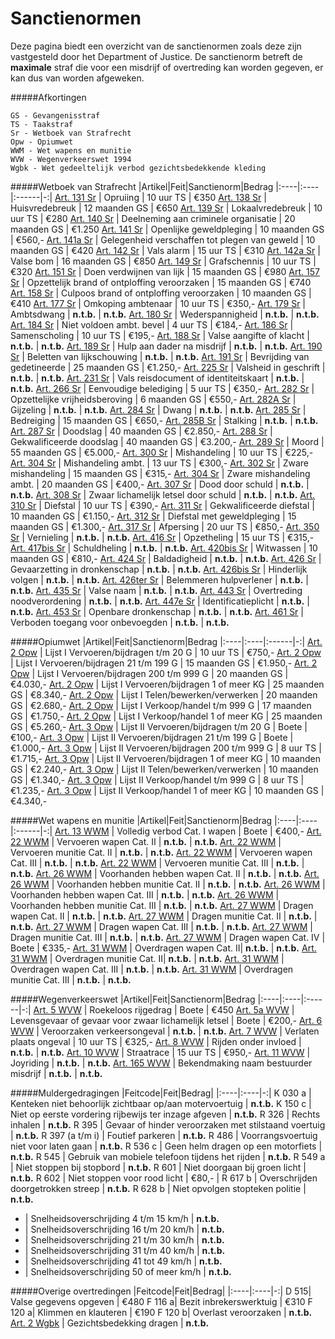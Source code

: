 # Sanctienormen

Deze pagina biedt een overzicht van de sanctienormen zoals deze zijn vastgesteld door het Department of Justice. 
De sanctienorm betreft de __maximale__ straf die voor een misdrijf of overtreding kan worden gegeven, er kan dus van worden afgeweken. 

#####Afkortingen 
```
GS - Gevangenisstraf  
TS - Taakstraf  
Sr - Wetboek van Strafrecht  
Opw - Opiumwet  
WWM - Wet wapens en munitie  
WVW - Wegenverkeerswet 1994  
Wgbk - Wet gedeeltelijk verbod gezichtsbedekkende kleding
```  

#####Wetboek van Strafrecht
|Artikel|Feit|Sanctienorm|Bedrag
|:----|:----|:------|-:|
[Art. 131 Sr](/sr/#artikel-131-opruiing) | Opruiing | 10 uur TS | €350 
[Art. 138 Sr](/sr/#artikel-138-huisvredebreuk) | Huisvredebreuk | 12 maanden GS | €650
[Art. 139 Sr](/sr/#artikel-139-lokaalvredebreuk) | Lokaalvredebreuk | 10 uur TS | €280
[Art. 140 Sr](/sr/#artikel-140-deelneming-aan-criminele-organisatie) | Deelneming aan criminele organisatie | 20 maanden GS | €1.250 
[Art. 141 Sr](/sr/#artikel-141-openlijke-geweldpleging) | Openlijke geweldpleging | 10 maanden GS | €560,-
[Art. 141a Sr](/sr/#artikel-141a-gelegenheid-verschaffen-tot-plegen-van-geweld) | Gelegenheid verschaffen tot plegen van geweld | 10 maanden GS | €420
[Art. 142 Sr](/sr/#artikel-142-vals-alarm) | Vals alarm | 15 uur TS | €310
[Art. 142a Sr](/sr/#artikel-142a-valse-bom) | Valse bom | 16 maanden GS | €850
[Art. 149 Sr](/sr/#artikel-149-grafschennis) | Grafschennis | 10 uur TS | €320
[Art. 151 Sr](/sr/#artikel-151-doen-verdwijnen-van-lijk) | Doen verdwijnen van lijk | 15 maanden GS | €980 
[Art. 157 Sr](/sr/#artikel-157-opzettelijk-brank-of-ontploffing-veroorzaken) | Opzettelijk brand of ontploffing veroorzaken | 15 maanden GS | €740 
[Art. 158 Sr](/sr/#artikel-158-culpoos-brand-of-ontploffing-veroorzaken) | Culpoos brand of ontploffing veroorzaken | 10 maanden GS | €410 
[Art. 177 Sr](/sr/#artikel-177-omkoping-ambtenaar) | Omkoping ambtenaar | 10 uur TS | €350,-
[Art. 179 Sr](/sr/#artikel-179-ambtsdwang) | Ambtsdwang | __n.t.b.__ | __n.t.b.__ 
[Art. 180 Sr](/sr/#artikel-180-wederspannigheid) | Wederspannigheid | __n.t.b.__ | __n.t.b.__ 
[Art. 184 Sr](/sr/#artikel-184-niet-voldoen-aan-ambtelijk-bevel) | Niet voldoen ambt. bevel | 4 uur TS | €184,-
[Art. 186 Sr](/sr/#artikel-186-samenscholing) | Samenscholing | 10 uur TS | €195,-
[Art. 188 Sr](/sr/#artikel-188-valse-aangifte-of-klacht) | Valse aangifte of klacht | __n.t.b.__ | __n.t.b.__ 
[Art. 189 Sr](/sr/#artikel-189-hulp-aan-dader-na-misdrijf) | Hulp aan dader na misdrijf | __n.t.b.__ | __n.t.b.__ 
[Art. 190 Sr](/sr/#artikel-190-beletten-van-lijkschouwing) | Beletten van lijkschouwing | __n.t.b.__ | __n.t.b.__ 
[Art. 191 Sr](/sr/#artikel-191-bevrijding-van-gedetineerde) | Bevrijding van gedetineerde | 25 maanden GS | €1.250,-
[Art. 225 Sr](/sr/#artikel-225-valsheid-in-geschrift) | Valsheid in geschrift | __n.t.b.__ | __n.t.b.__ 
[Art. 231 Sr](/sr/#artikel-231-vals-reisdocument-of-identiteitskaart) | Vals reisdocument of identiteitskaart | __n.t.b.__ | __n.t.b.__ 
[Art. 266 Sr](/sr/#artikel-266-eenvoudige-belediging) | Eenvoudige belediging | 5 uur TS | €350,-
[Art. 282 Sr](/sr/#artikel-282-opzettelijke-vrijheidsberoving) | Opzettelijke vrijheidsberoving | 6 maanden GS | €550,-
[Art. 282A Sr](/sr/#artikel-282A-gijzeling) | Gijzeling | __n.t.b.__ | __n.t.b.__ 
[Art. 284 Sr](/sr/#artikel-284-dwang) | Dwang | __n.t.b.__ | __n.t.b.__ 
[Art. 285 Sr](/sr/#artikel-285-bedreiging-met-ernstig-misdrijf) | Bedreiging | 15 maanden GS | €650,-
[Art. 285B Sr](/sr/#artikel-285B-staling) | Stalking | __n.t.b.__ | __n.t.b.__ 
[Art. 287 Sr](/sr/#artikel-287-doodslag) | Doodslag | 40 maanden GS | €2.850,-
[Art. 288 Sr](/sr/#artikel-288-gekwalificeerde-doodslag) | Gekwalificeerde doodslag | 40 maanden GS | €3.200,-
[Art. 289 Sr](/sr/#artikel-289-moord) | Moord | 55 maanden GS | €5.000,-
[Art. 300 Sr](/sr/#artikel-300-mishandeling) | Mishandeling | 10 uur TS | €225,-
[Art. 304 Sr](/sr/#artikel-304-strafverzwarende-omstandigheden) | Mishandeling ambt. | 13 uur TS | €300,-
[Art. 302 Sr](/sr/#artikel-302-zware-mishandeling) | Zware mishandeling | 15 maanden GS | €315,-
[Art. 304 Sr](/sr/#artikel-304-strafverzwarende-omstandigheden) | Zware mishandeling ambt. | 20 maanden GS | €400,-
[Art. 307 Sr](/sr/#artikel-307-dood-door-schuld) | Dood door schuld | __n.t.b.__ | __n.t.b.__ 
[Art. 308 Sr](/sr/#artikel-308-zwaar-lichamelijk-letsel-door-schuld) | Zwaar lichamelijk letsel door schuld | __n.t.b.__ | __n.t.b.__ 
[Art. 310 Sr](/sr/#artikel-310-diefstal) | Diefstal | 10 uur TS | €390,-
[Art. 311 Sr](/sr/#artikel-311-gekwalificeerde-diefstal) | Gekwalificeerde diefstal | 10 maanden GS | €1.150,-
[Art. 312 Sr](/sr/#artikel-312-diefstal-met-geweldpleging) | Diefstal met geweldpleging | 15 maanden GS | €1.300,-
[Art. 317 Sr](/sr/#artikel-317-afpersing) | Afpersing | 20 uur TS | €850,-
[Art. 350 Sr](/sr/#artikel-350-beschadiging-goederendieren) | Vernieling | __n.t.b.__ | __n.t.b.__ 
[Art. 416 Sr](/sr/#artikel-416-opzetheling) | Opzetheling | 15 uur TS | €315,-
[Art. 417bis Sr](/sr/#artikel-417bis-schuldheling) | Schuldheling | __n.t.b.__ | __n.t.b.__ 
[Art. 420bis Sr](/sr/#artikel-420bis-witwassen) | Witwassen | 10 maanden GS | €810,-
[Art. 424 Sr](/sr/#artikel-424-straatschenderij) | Baldadigheid | __n.t.b.__ | __n.t.b.__ 
[Art. 426 Sr](/sr/#artikel-426-gevaarzetting-in-dronkenschap) | Gevaarzetting in dronkenschap | __n.t.b.__ | __n.t.b.__ 
[Art. 426bis Sr](/sr/#artikel-426bis-hinderlijk-volgen) | Hinderlijk volgen | __n.t.b.__ | __n.t.b.__ 
[Art. 426ter Sr](/sr/#artikel-426ter-belemmeren-hulpverlener) | Belemmeren hulpverlener | __n.t.b.__ | __n.t.b.__ 
[Art. 435 Sr](/sr/#artikel-435-valse-naam) | Valse naam | __n.t.b.__ | __n.t.b.__ 
[Art. 443 Sr](/sr/#artikel-443-overtreding-noodverordening) | Overtreding noodverordening | __n.t.b.__ | __n.t.b.__ 
[Art. 447e Sr](/sr/#artikel-447e-identificatieplicht) | Identificatieplicht | __n.t.b.__ | __n.t.b.__ 
[Art. 453 Sr](/sr/#artikel-453-openbare-dronkenschap) | Openbare dronkenschap | __n.t.b.__ | __n.t.b.__ 
[Art. 461 Sr](/sr/#artikel-461-verboden-toegang-voor-onbevoegden) | Verboden toegang voor onbevoegden | __n.t.b.__ | __n.t.b.__ 

#####Opiumwet
|Artikel|Feit|Sanctienorm|Bedrag
|:----|:----|:------|-:|
[Art. 2 Opw](/opw/#artikel-2-verbodsbepaling-lijst-i) | Lijst I Vervoeren/bijdragen t/m 20 G | 10 uur TS | €750,-
[Art. 2 Opw](/opw/#artikel-2-verbodsbepaling-lijst-i) | Lijst I Vervoeren/bijdragen 21 t/m 199 G | 15 maanden GS | €1.950,-
[Art. 2 Opw](/opw/#artikel-2-verbodsbepaling-lijst-i) | Lijst I Vervoeren/bijdragen 200 t/m 999 G | 20 maanden GS | €4.030,-
[Art. 2 Opw](/opw/#artikel-2-verbodsbepaling-lijst-i) | Lijst I Vervoeren/bijdragen 1 of meer KG | 25 maanden GS | €8.340,-
[Art. 2 Opw](/opw/#artikel-2-verbodsbepaling-lijst-i) | Lijst I Telen/bewerken/verwerken | 20 maanden GS | €2.680,-
[Art. 2 Opw](/opw/#artikel-2-verbodsbepaling-lijst-i) | Lijst I Verkoop/handel t/m 999 G | 17 maanden GS | €1.750,-
[Art. 2 Opw](/opw/#artikel-2-verbodsbepaling-lijst-i) | Lijst I Verkoop/handel 1 of meer KG | 25 maanden GS | €5.260,-
[Art. 3 Opw](/opw/#artikel-3-verbodsbepaling-lijst-ii) | Lijst II Vervoeren/bijdragen t/m 20 G | Boete | €100,-
[Art. 3 Opw](/opw/#artikel-3-verbodsbepaling-lijst-ii) | Lijst II Vervoeren/bijdragen 21 t/m 199 G | Boete | €1.000,-
[Art. 3 Opw](/opw/#artikel-3-verbodsbepaling-lijst-ii) | Lijst II Vervoeren/bijdragen 200 t/m 999 G | 8 uur TS | €1.715,-
[Art. 3 Opw](/opw/#artikel-3-verbodsbepaling-lijst-ii) | Lijst II Vervoeren/bijdragen 1 of meer KG | 10 maanden GS | €2.240,-
[Art. 3 Opw](/opw/#artikel-3-verbodsbepaling-lijst-ii) | Lijst II Telen/bewerken/verwerken | 10 maanden GS | €1.340,-
[Art. 3 Opw](/opw/#artikel-3-verbodsbepaling-lijst-ii) | Lijst II Verkoop/handel t/m 999 G | 8 uur TS | €1.235,-
[Art. 3 Opw](/opw/#artikel-3-verbodsbepaling-lijst-ii) | Lijst II Verkoop/handel 1 of meer KG | 10 maanden GS | €4.340,-

#####Wet wapens en munitie
|Artikel|Feit|Sanctienorm|Bedrag
|:----|:----|:------|-:|
[Art. 13 WWM](/wwm/#artikel-13-categorie-i) | Volledig verbod Cat. I wapen  | Boete | €400,-
[Art. 22 WWM](/wwm/#artikel-22-vervoer-categorie-ii-en-iii) | Vervoeren wapen Cat. II | __n.t.b.__ | __n.t.b.__
[Art. 22 WWM](/wwm/#artikel-22-vervoer-categorie-ii-en-iii) | Vervoeren munitie Cat. II | __n.t.b.__ | __n.t.b.__
[Art. 22 WWM](/wwm/#artikel-22-vervoer-categorie-ii-en-iii) | Vervoeren wapen Cat. III | __n.t.b.__ | __n.t.b.__
[Art. 22 WWM](/wwm/#artikel-22-vervoer-categorie-ii-en-iii) | Vervoeren munitie Cat. III | __n.t.b.__ | __n.t.b.__
[Art. 26 WWM](/wwm/#artikel-26-voorhanden-hebben-categorie-ii-en-iii) | Voorhanden hebben wapen Cat. II | __n.t.b.__ | __n.t.b.__
[Art. 26 WWM](/wwm/#artikel-26-voorhanden-hebben-categorie-ii-en-iii) | Voorhanden hebben munitie Cat. II | __n.t.b.__ | __n.t.b.__
[Art. 26 WWM](/wwm/#artikel-26-voorhanden-hebben-categorie-ii-en-iii) | Voorhanden hebben wapen Cat. III | __n.t.b.__ | __n.t.b.__
[Art. 26 WWM](/wwm/#artikel-26-voorhanden-hebben-categorie-ii-en-iii) | Voorhanden hebben munitie Cat. III | __n.t.b.__ | __n.t.b.__
[Art. 27 WWM](/wwm/#artikel-27-dragen-categorie-ii-iii-en-iv) | Dragen wapen Cat. II | __n.t.b.__ | __n.t.b.__
[Art. 27 WWM](/wwm/#artikel-27-dragen-categorie-ii-iii-en-iv) | Dragen munitie Cat. II | __n.t.b.__ | __n.t.b.__
[Art. 27 WWM](/wwm/#artikel-27-dragen-categorie-ii-iii-en-iv) | Dragen wapen Cat. III | __n.t.b.__ | __n.t.b.__
[Art. 27 WWM](/wwm/#artikel-27-dragen-categorie-ii-iii-en-iv) | Dragen munitie Cat. III | __n.t.b.__ | __n.t.b.__
[Art. 27 WWM](/wwm/#artikel-27-dragen-categorie-ii-iii-en-iv) | Dragen wapen Cat. IV | Boete | €335,-
[Art. 31 WWM](/wwm/#artikel-31-overdragen-categorie-ii-en-iii) | Overdragen wapen Cat. II| __n.t.b.__ | __n.t.b.__
[Art. 31 WWM](/wwm/#artikel-31-overdragen-categorie-ii-en-iii) | Overdragen munitie Cat. II| __n.t.b.__ | __n.t.b.__
[Art. 31 WWM](/wwm/#artikel-31-overdragen-categorie-ii-en-iii) | Overdragen wapen Cat. III | __n.t.b.__ | __n.t.b.__
[Art. 31 WWM](/wwm/#artikel-31-overdragen-categorie-ii-en-iii) | Overdragen munitie Cat. III | __n.t.b.__ | __n.t.b.__

#####Wegenverkeerswet
|Artikel|Feit|Sanctienorm|Bedrag
|:----|:----|:------|-:|
[Art. 5 WVW](/wvw/#artikel-5-gevaarhinder) | Roekeloos rijgedrag | Boete | €450
[Art. 5a WVW](/wvw/#artikel-5a-levensgevaar-of-gevaar-voor-zwaar-lichamelijk-letsel) | Levensgevaar of gevaar voor zwaar lichamelijk letsel | Boete | €200,-
[Art. 6 WVW](/wvw/#artikel-6-veroorzaken-verkeersongeval) | Veroorzaken verkeersongeval | __n.t.b.__ | __n.t.b.__
[Art. 7 WVW](/wvw/#artikel-7-verlaten-plaats-ongeval) | Verlaten plaats ongeval | 10 uur TS | €325,-
[Art. 8 WVW](/wvw/#artikel-8-besturen-onder-invloed) | Rijden onder invloed | __n.t.b.__ | __n.t.b.__
[Art. 10 WVW](/wvw/#artikel-10-wedstrijdverbod) | Straatrace | 15 uur TS | €950,-
[Art. 11 WVW](/wvw/#artikel-11-joyriding) | Joyriding | __n.t.b.__ | __n.t.b.__
[Art. 165 WVW](/wvw/#artikel-165-bekendmaking-naam-bestuurder) | Bekendmaking naam bestuurder misdrijf | __n.t.b.__ | __n.t.b.__

#####Muldergedragingen
|Feitcode|Feit|Bedrag|
|:----|:----|-:|
K 030 a | Kenteken niet behoorlijk zichtbaar op/aan motervoertuig | __n.t.b.__
K 150 c | Niet op eerste vordering rijbewijs ter inzage afgeven | __n.t.b.__
R 326 | Rechts inhalen | __n.t.b.__
R 395 | Gevaar of hinder veroorzaken met stilstaand voertuig | __n.t.b.__
R 397 (a t/m i) | Foutief parkeren | __n.t.b.__
R 486 | Voorrangsvoertuig niet voor laten gaan | __n.t.b.__
R 536 c | Geen helm dragen op een motorfiets | __n.t.b.__
R 545 | Gebruik van mobiele telefoon tijdens het rijden | __n.t.b.__
R 549 a | Niet stoppen bij stopbord | __n.t.b.__
R 601 | Niet doorgaan bij groen licht | __n.t.b.__
R 602 | Niet stoppen voor rood licht | €80,- |
R 617 b | Overschrijden doorgetrokken streep | __n.t.b.__
R 628 b | Niet opvolgen stopteken politie | __n.t.b.__
- | Snelheidsoverschrijding 4 t/m 15 km/h | __n.t.b.__
- | Snelheidsoverschrijding 16 t/m 20 km/h | __n.t.b.__
- | Snelheidsoverschrijding 21 t/m 30 km/h | __n.t.b.__
- | Snelheidsoverschrijding 31 t/m 40 km/h | __n.t.b.__
- | Snelheidsoverschrijding 41 tot 49 km/h | __n.t.b.__
- | Snelheidsoverschrijding 50 of meer km/h | __n.t.b.__

#####Overige overtredingen
|Feitcode|Feit|Bedrag|
|:----|:----|-:|
D 515| Valse gegevens opgeven | €480
F 116 a| Bezit inbrekerswerktuig | €310
F 120 a| Klimmen en klauteren | €190
F 120 b| Overlast veroorzaken | __n.t.b.__
[Art. 2 Wgbk](/overig/wgvgk/#artikel-1) | Gezichtsbedekking dragen | __n.t.b.__
